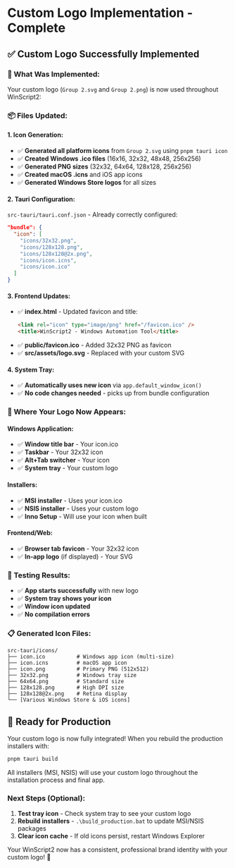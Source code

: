 # Custom Logo Implementation - Complete

## ✅ **Custom Logo Successfully Implemented**

### **🎯 What Was Implemented:**
Your custom logo (`Group 2.svg` and `Group 2.png`) is now used throughout WinScript2:

### **📦 Files Updated:**

#### **1. Icon Generation:**
- ✅ **Generated all platform icons** from `Group 2.svg` using `pnpm tauri icon`
- ✅ **Created Windows .ico files** (16x16, 32x32, 48x48, 256x256)
- ✅ **Generated PNG sizes** (32x32, 64x64, 128x128, 256x256)
- ✅ **Created macOS .icns** and iOS app icons
- ✅ **Generated Windows Store logos** for all sizes

#### **2. Tauri Configuration:**
`src-tauri/tauri.conf.json` - Already correctly configured:
```json
"bundle": {
  "icon": [
    "icons/32x32.png",
    "icons/128x128.png", 
    "icons/128x128@2x.png",
    "icons/icon.icns",
    "icons/icon.ico"
  ]
}
```

#### **3. Frontend Updates:**
- ✅ **index.html** - Updated favicon and title:
  ```html
  <link rel="icon" type="image/png" href="/favicon.ico" />
  <title>WinScript2 - Windows Automation Tool</title>
  ```
- ✅ **public/favicon.ico** - Added 32x32 PNG as favicon
- ✅ **src/assets/logo.svg** - Replaced with your custom SVG

#### **4. System Tray:**
- ✅ **Automatically uses new icon** via `app.default_window_icon()`
- ✅ **No code changes needed** - picks up from bundle configuration

### **🚀 Where Your Logo Now Appears:**

#### **Windows Application:**
- ✅ **Window title bar** - Your icon.ico
- ✅ **Taskbar** - Your 32x32 icon
- ✅ **Alt+Tab switcher** - Your icon
- ✅ **System tray** - Your custom logo

#### **Installers:**
- ✅ **MSI installer** - Uses your icon.ico
- ✅ **NSIS installer** - Uses your custom logo
- ✅ **Inno Setup** - Will use your icon when built

#### **Frontend/Web:**
- ✅ **Browser tab favicon** - Your 32x32 icon
- ✅ **In-app logo** (if displayed) - Your SVG

### **🎯 Testing Results:**
- ✅ **App starts successfully** with new logo
- ✅ **System tray shows your icon** 
- ✅ **Window icon updated**
- ✅ **No compilation errors**

### **📋 Generated Icon Files:**
```
src-tauri/icons/
├── icon.ico          # Windows app icon (multi-size)
├── icon.icns         # macOS app icon
├── icon.png          # Primary PNG (512x512)
├── 32x32.png         # Windows tray size
├── 64x64.png         # Standard size
├── 128x128.png       # High DPI size
├── 128x128@2x.png    # Retina display
└── [Various Windows Store & iOS icons]
```

## 🎉 **Ready for Production**

Your custom logo is now fully integrated! When you rebuild the production installers with:
```bash
pnpm tauri build
```

All installers (MSI, NSIS) will use your custom logo throughout the installation process and final app.

### **Next Steps (Optional):**
1. **Test tray icon** - Check system tray to see your custom logo
2. **Rebuild installers** - `.\build_production.bat` to update MSI/NSIS packages
3. **Clear icon cache** - If old icons persist, restart Windows Explorer

Your WinScript2 now has a consistent, professional brand identity with your custom logo! 🎨
